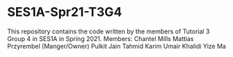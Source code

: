 # SES1A-Spr21-T3G4

This repository contains the code written by the members of Tutorial 3 Group 4 in SES1A in Spring 2021.
Members:
    Chantel Mills
    Mattias Przyrembel (Manger/Owner)
    Pulkit Jain
    Tahmid Karim
    Umair Khalidi
    Yize Ma